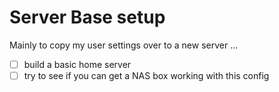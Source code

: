 # Server Base setup

Mainly to copy my user settings over to a new server ...

- [ ] build a basic home server
- [ ] try to see if you can get a NAS box working with this config